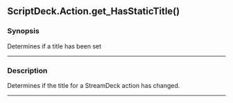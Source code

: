 ScriptDeck.Action.get_HasStaticTitle()
--------------------------------------

### Synopsis
Determines if a title has been set

---

### Description

Determines if the title for a StreamDeck action has changed.

---
